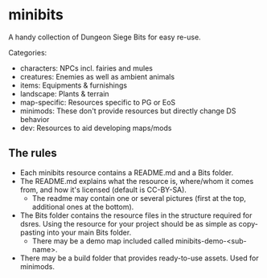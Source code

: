 # minibits
A handy collection of Dungeon Siege Bits for easy re-use.

Categories:
- characters: NPCs incl. fairies and mules
- creatures: Enemies as well as ambient animals
- items: Equipments & furnishings
- landscape: Plants & terrain
- map-specific: Resources specific to PG or EoS
- minimods: These don't provide resources but directly change DS behavior
- dev: Resources to aid developing maps/mods

## The rules
- Each minibits resource contains a README.md and a Bits folder.
- The README.md explains what the resource is, where/whom it comes from, and how it's licensed (default is CC-BY-SA).
  - The readme may contain one or several pictures (first at the top, additional ones at the bottom).
- The Bits folder contains the resource files in the structure required for dsres. Using the resource for your project should be as simple as copy-pasting into your main Bits folder.
  - There may be a demo map included called minibits-demo-\<sub-name\>.
- There may be a build folder that provides ready-to-use assets. Used for minimods.
